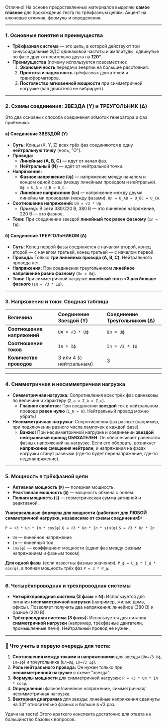 Отлично! На основе предоставленных материалов выделяю **самое главное** для прохождения теста по трёхфазным цепям. Акцент на ключевые отличия, формулы и определения.

---

### 1. Основные понятия и преимущества

*   **Трёхфазная система** — это цепь, в которой действуют три синусоидальные ЭДС одинаковой частоты и амплитуды, сдвинутые по фазе друг относительно друга на **120°**.
*   **Преимущества** (почему используется повсеместно):
    1.  **Экономичность** передачи энергии на большие расстояния.
    2.  **Простота и надежность** трёхфазных двигателей и трансформаторов.
    3.  **Постоянство мгновенной мощности** при симметричной нагрузке (вал двигателя не вибрирует).

---

### 2. Схемы соединения: ЗВЕЗДА (Y) и ТРЕУГОЛЬНИК (Δ)

Это два основных способа соединения обмоток генератора и фаз приёмника.

#### а) Соединение **ЗВЕЗДОЙ** (Y)
*   **Суть:** Концы (X, Y, Z) всех трёх фаз соединяются в одну **нейтральную точку** (ноль, "O").
*   **Провода:**
    *   **Линейные (A, B, C)** — идут от начал фаз.
    *   **Нейтральный (N)** — идёт от нейтральной точки.
*   **Напряжения:**
    *   **Фазное напряжение (`Uф`)** — напряжение между началом и концом одной фазы (между линейным проводом и нейтралью). `Uф = U_A = U_B = U_C`.
    *   **Линейное напряжение (`Uл`)** — напряжение между двумя линейными проводами (между фазами). `Uл = U_AB = U_BC = U_CA`.
*   **Соотношение напряжений:** `Uл = √3 * Uф`
    *   *Пример:* В сети 380/220 В, 380 В — это линейное напряжение, 220 В — это фазное.
*   **Токи:** При соединении звездой **линейный ток равен фазному** (`Iл = Iф`).

#### б) Соединение **ТРЕУГОЛЬНИКОМ** (Δ)
*   **Суть:** Конец первой фазы соединяется с началом второй, конец второй — с началом третьей, конец третьей — с началом первой.
*   **Провода:** Только **три линейных провода (A, B, C)**. Нейтрального провода нет.
*   **Напряжения:** При соединении треугольником **линейное напряжение равно фазному** (`Uл = Uф`).
*   **Токи:** При симметричной нагрузке **линейный ток в √3 раз больше фазного** (`Iл = √3 * Iф`).

---

### 3. Напряжения и токи: Сводная таблица

| Величина | Соединение **Звездой** (Y) | Соединение **Треугольником** (Δ) |
| :--- | :--- | :--- |
| **Соотношение напряжений** | `Uл = √3 * Uф` | `Uл = Uф` |
| **Соотношение токов** | `Iл = Iф` | `Iл = √3 * Iф` |
| **Количество проводов** | 3 или 4 (с нейтральным) | 3 |

---

### 4. Симметричная и несимметричная нагрузка

*   **Симметричная нагрузка:** Сопротивления всех трёх фаз одинаковы по величине и характеру (`Z_a = Z_b = Z_c`).
    *   **Главное свойство:** При соединении **звездой** ток в нейтральном проводе **равен нулю** (`I_N = 0`). Нейтральный провод можно убрать!
*   **Несимметричная нагрузка:** Сопротивления фаз разные (например, при подключении разного числа лампочек к каждой фазе).
    *   **Важно!** При несимметричной нагрузке и соединении **звездой нейтральный провод ОБЯЗАТЕЛЕН**. Он обеспечивает равенство фазных напряжений на нагрузке. Если его оборвать, возникнет **напряжение смещения нейтрали**, и напряжения на фазах нагрузки станут разными (где-то будет перенапряжение, где-то недонапряжение).

---

### 5. Мощность в трёхфазной цепи

*   **Активная мощность (`P`)** — полезная мощность.
*   **Реактивная мощность (`Q`)** — мощность обмена с полем.
*   **Полная мощность (`S`)** — геометрическая сумма активной и реактивной.

**Универсальные формулы для мощности (работают для ЛЮБОЙ симметричной нагрузки, независимо от схемы соединения!):**

`P = √3 * Uл * Iл * cos(φ)`
`Q = √3 * Uл * Iл * sin(φ)`
`S = √3 * Uл * Iл`

*   `Uл` — линейное напряжение
*   `Iл` — линейный ток
*   `cos(φ)` — коэффициент мощности (сдвиг фаз между фазным напряжением и фазным током)

**Для одной фазы** (если известны фазные значения): `P_ф = U_ф * I_ф * cos(φ)`, а полная мощность трёх фаз `P = 3 * P_ф`.

---

### 6. Четырёхпроводная и трёхпроводная системы

*   **Четырёхпроводная система (3 фазы + N):** Используется для питания **несимметричной нагрузки** (например, жилые дома, офисы). Позволяет получить два напряжения: линейное (380 В) и фазное (220 В).
*   **Трёхпроводная система (3 фазы):** Используется для питания **симметричной нагрузки** (например, трёхфазные двигатели, промышленные печи). Нейтральный провод не нужен.

---

### 🧪 Что учить в первую очередь для теста:

1.  **Соотношения между токами и напряжениями** для звезды (`Uл=√3 Uф`, `Iл=Iф`) и треугольника (`Uл=Uф`, `Iл=√3 Iф`).
2.  **Роль нейтрального провода:** Он нужен только при **несимметричной нагрузке** в схеме "звезда".
3.  **Формулы мощности** для симметричной нагрузки: `P = √3 * Uл * Iл * cosφ`.
4.  **Определения:** фазное/линейное напряжение, симметричная/несимметричная нагрузка.
5.  **Векторная диаграмма** для звезды: линейные напряжения сдвинуты на 30° относительно фазных и больше в √3 раз.

Удачи на тесте! Этого краткого конспекта достаточно для ответа на большинство базовых вопросов.
